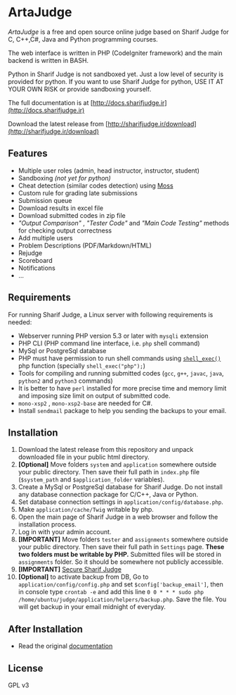 # ArtaJudge

*ArtaJudge* is a free and open source online judge based on Sharif Judge for C, C++,C#, Java and
Python programming courses.

The web interface is written in PHP (CodeIgniter framework) and the main backend is written in BASH.

Python in Sharif Judge is not sandboxed yet. Just a low level of security is provided for python.
If you want to use Sharif Judge for python, USE IT AT YOUR OWN RISK or provide sandboxing yourself.

The full documentation is at [http://docs.sharifjudge.ir](http://docs.sharifjudge.ir)

Download the latest release from [http://sharifjudge.ir/download](http://sharifjudge.ir/download)

## Features
  * Multiple user roles (admin, head instructor, instructor, student)
  * Sandboxing _(not yet for python)_
  * Cheat detection (similar codes detection) using [Moss](http://theory.stanford.edu/~aiken/moss/)
  * Custom rule for grading late submissions
  * Submission queue
  * Download results in excel file
  * Download submitted codes in zip file
  * _"Output Comparison"_ , _"Tester Code"_ and _"Main Code Testing"_ methods for checking output correctness
  * Add multiple users
  * Problem Descriptions (PDF/Markdown/HTML)
  * Rejudge
  * Scoreboard
  * Notifications
  * ...

## Requirements

For running Sharif Judge, a Linux server with following requirements is needed:

  * Webserver running PHP version 5.3 or later with `mysqli` extension
  * PHP CLI (PHP command line interface, i.e. `php` shell command)
  * MySql or PostgreSql database
  * PHP must have permission to run shell commands using [`shell_exec()`](http://www.php.net/manual/en/function.shell-exec.php) php function (specially `shell_exec("php");`)
  * Tools for compiling and running submitted codes (`gcc`, `g++`, `javac`, `java`, `python2` and `python3` commands)
  * It is better to have `perl` installed for more precise time and memory limit and imposing size limit on output of submitted code.
  * `mono-xsp2` , `mono-xsp2-base` are needed for C#.
  * Install `sendmail` package to help you sending the backups to your email.
  
## Installation

  1. Download the latest release from this repository and unpack downloaded file in your public html directory.
  2. **[Optional]** Move folders `system` and `application` somewhere outside your public directory. Then save their full path in `index.php` file (`$system_path` and `$application_folder` variables).
  3. Create a MySql or PostgreSql database for Sharif Judge. Do not install any database connection package for C/C++, Java or Python.
  4. Set database connection settings in `application/config/database.php`.
  5. Make `application/cache/Twig` writable by php.
  6. Open the main page of Sharif Judge in a web browser and follow the installation process.
  7. Log in with your admin account.
  8. **[IMPORTANT]** Move folders `tester` and `assignments` somewhere outside your public directory. Then save their full path in `Settings` page. **These two folders must be writable by PHP.** Submitted files will be stored in `assignments` folder. So it should be somewhere not publicly accessible.
  9. **[IMPORTANT]** [Secure Sharif Judge](http://docs.sharifjudge.ir/en:v1.4:security)
  10. **[Optional]** to activate backup from DB, Go to `application/config/config.php` and set `$config['backup_email']`, then in console type `crontab -e` and add this line `0 0 * * * sudo php /home/ubuntu/judge/application/helpers/backup.php`. Save the file. You will get backup in your email midnight of everyday.

## After Installation

  * Read the original [documentation](http://docs.sharifjudge.ir)

## License

GPL v3
